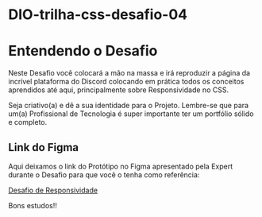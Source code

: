 # DIO-trilha-css-desafio-04


# Entendendo o Desafio

Neste Desafio você colocará a mão na massa e irá reproduzir a página da incrível plataforma do Discord colocando em prática todos os conceitos aprendidos até aqui, principalmente sobre Responsividade no CSS.

Seja criativo(a) e dê a sua identidade para o Projeto. Lembre-se que para um(a) Profissional de Tecnologia é super importante ter um portfólio sólido e completo.

 

## Link do Figma
Aqui deixamos o link do Protótipo no Figma apresentado pela Expert durante o Desafio para que você o tenha como referência:

[Desafio de Responsividade](https://www.figma.com/file/NRBYrG5d4DSzObv7dpTqoM/Desafio-Responsividade---DIO)
 
 
Bons estudos!!
